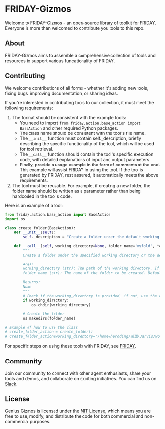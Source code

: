 # FRIDAY-Gizmos

Welcome to FRIDAY-Gizmos - an open-source library of toolkit for FRIDAY. Everyone is more than welcomed to contribute you tools to this repo. 

## About

FRIDAY-Gizmos aims to assemble a comprehensive collection of tools and resources to support various funcationality of FRIDAY. 

<!-- ## Getting Started

To get started with FRIDAY-Gizmos, simply clone the repository and explore the available tools. You can also contribute your own tools or improvements by following our contribution guidelines. -->

## Contributing

We welcome contributions of all forms - whether it's adding new tools, fixing bugs, improving documentation, or sharing ideas.

If you're interested in contributing tools to our collection, it must meet the following requirements:
 <!-- please check out our [contribution guidelines](CONTRIBUTING.md) for more information. -->
1. The format should be consistent with the example tools:
    - You need to import `from friday.action.base_action import BaseAction` and other required Python packages.
    - The class name should be consistent with the tool's file name.
    - The `__init__` function must contain self._description, briefly describing the specific functionality of the tool, which will be used for tool retrieval.
    - The `__call__` function should contain the tool's specific execution code, with detailed explanations of input and output parameters.
    - Finally, provide a usage example in the form of comments at the end. This example will assist FRIDAY in using the tool.
If the tool is generated by FRIDAY, rest assured, it automatically meets the above requirements.
2. The tool must be reusable. For example, if creating a new folder, the folder name should be written as a parameter rather than being hardcoded in the tool's code.

Here is an example of a tool:
```python
from friday.action.base_action import BaseAction
import os

class create_folder(BaseAction):
    def __init__(self):
        self._description = "Create a folder under the default working directory."

    def __call__(self, working_directory=None, folder_name='myfold', *args, **kwargs):
        """
        Create a folder under the specified working directory or the default working directory.

        Args:
        working_directory (str): The path of the working directory. If not provided, the default working directory will be used.
        folder_name (str): The name of the folder to be created. Default is 'myfold'.

        Returns:
        None
        """
        # Check if the working_directory is provided, if not, use the default working directory
        if working_directory:
            os.chdir(working_directory)

        # Create the folder
        os.makedirs(folder_name)

# Example of how to use the class
# create_folder_action = create_folder()
# create_folder_action(working_directory='/home/heroding/桌面/Jarvis/working_dir', folder_name='my_new_folder')
```
For specific steps on using these tools with FRIDAY, see [FRIDAY](https://github.com/OS-Copilot/FRIDAY).

## Community

Join our community to connect with other agent enthusiasts, share your tools and demos, and collaborate on exciting initiatives. You can find us on [Slack](https://join.slack.com/t/os-copilothq/shared_invite/zt-2d0c03ipv-c7Fsws0azrGeJhTsHVBgaw).

## License

Genius Gizmos is licensed under the [MIT License](LICENSE), which means you are free to use, modify, and distribute the code for both commercial and non-commercial purposes.

